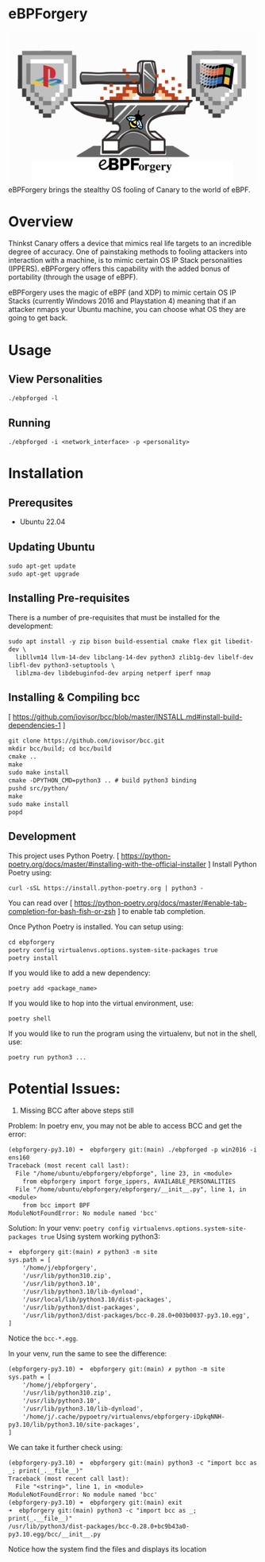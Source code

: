 # eBPForgery

<img src="docs/logo.png" width="800" style="float: left"> 
eBPForgery brings the stealthy OS fooling of Canary to the world of eBPF.


# Overview

Thinkst Canary offers a device that mimics real life targets to an incredible degree of accuracy. One of painstaking methods to fooling attackers into interaction with a machine, is to mimic certain OS IP Stack personalities (IPPERS). eBPForgery offers this capability with the added bonus of portability (through the usage of eBPF).

eBPForgery uses the magic of eBPF (and XDP) to mimic certain OS IP Stacks (currently Windows 2016 and Playstation 4) meaning that if an attacker nmaps your Ubuntu machine, you can choose what OS they are going to get back. 

# Usage
## View Personalities
```
./ebpforged -l
```

## Running
```
./ebpforged -i <network_interface> -p <personality>
```

# Installation
## Prerequsites
 - Ubuntu 22.04

## Updating Ubuntu
```
sudo apt-get update
sudo apt-get upgrade
```

## Installing Pre-requisites

There is a number of pre-requisites that must be installed for the development:

```
sudo apt install -y zip bison build-essential cmake flex git libedit-dev \
  libllvm14 llvm-14-dev libclang-14-dev python3 zlib1g-dev libelf-dev libfl-dev python3-setuptools \
  liblzma-dev libdebuginfod-dev arping netperf iperf nmap
```

## Installing & Compiling bcc
[ https://github.com/iovisor/bcc/blob/master/INSTALL.md#install-build-dependencies-1 ]
```
git clone https://github.com/iovisor/bcc.git
mkdir bcc/build; cd bcc/build
cmake ..
make
sudo make install
cmake -DPYTHON_CMD=python3 .. # build python3 binding
pushd src/python/
make
sudo make install
popd
```

## Development
This project uses Python Poetry.
[ https://python-poetry.org/docs/master/#installing-with-the-official-installer ]
Install Python Poetry using:
```
curl -sSL https://install.python-poetry.org | python3 -
```

You can read over [ https://python-poetry.org/docs/master/#enable-tab-completion-for-bash-fish-or-zsh ] to enable
tab completion.

Once Python Poetry is installed. You can setup using:
```
cd ebpforgery
poetry config virtualenvs.options.system-site-packages true
poetry install
```

If you would like to add a new dependency:
```
poetry add <package_name>
```

If you would like to hop into the virtual environment, use:
```
poetry shell
```

If you would like to run the program using the virtualenv, but not in the shell, use:
```
poetry run python3 ...
```


# Potential Issues:

1. Missing BCC after above steps still

Problem: In poetry env, you may not be able to access BCC and get the error:
```
(ebpforgery-py3.10) ➜  ebpforgery git:(main) ./ebpforged -p win2016 -i ens160
Traceback (most recent call last):
  File "/home/ubuntu/ebpforgery/ebpforge", line 23, in <module>
    from ebpforgery import forge_ippers, AVAILABLE_PERSONALITIES
  File "/home/ubuntu/ebpforgery/ebpforgery/__init__.py", line 1, in <module>
    from bcc import BPF
ModuleNotFoundError: No module named 'bcc'
```

Solution:
In your venv: `poetry config virtualenvs.options.system-site-packages true`
Using system working python3:
```
➜  ebpforgery git:(main) ✗ python3 -m site
sys.path = [
    '/home/j/ebpforgery',
    '/usr/lib/python310.zip',
    '/usr/lib/python3.10',
    '/usr/lib/python3.10/lib-dynload',
    '/usr/local/lib/python3.10/dist-packages',
    '/usr/lib/python3/dist-packages',
    '/usr/lib/python3/dist-packages/bcc-0.28.0+003b0037-py3.10.egg',
]
```
Notice the `bcc-*.egg`.

In your venv, run the same to see the difference:
```
(ebpforgery-py3.10) ➜  ebpforgery git:(main) ✗ python -m site
sys.path = [
    '/home/j/ebpforgery',
    '/usr/lib/python310.zip',
    '/usr/lib/python3.10',
    '/usr/lib/python3.10/lib-dynload',
    '/home/j/.cache/pypoetry/virtualenvs/ebpforgery-iDpkqNNH-py3.10/lib/python3.10/site-packages',
]
```

We can take it further check using:
```
(ebpforgery-py3.10) ➜  ebpforgery git:(main) python3 -c "import bcc as _; print(_.__file__)"
Traceback (most recent call last):
  File "<string>", line 1, in <module>
ModuleNotFoundError: No module named 'bcc'
(ebpforgery-py3.10) ➜  ebpforgery git:(main) exit
➜  ebpforgery git:(main) python3 -c "import bcc as _; print(_.__file__)"
/usr/lib/python3/dist-packages/bcc-0.28.0+bc9b43a0-py3.10.egg/bcc/__init__.py
```
Notice how the system find the files and displays its location
